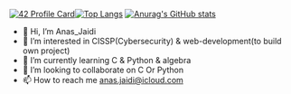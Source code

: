 [![42 Profile Card](https://1337-readme.vercel.app/api/profile?cursus=42cursus&dark=true&login=ajaidi)](https://github.com/mohouyizme/1337-readme)[![Top Langs](https://github-readme-stats.vercel.app/api/top-langs/?username=anasjaidi&theme=github_dark)](https://github.com/anuraghazra/github-readme-stats)
[![Anurag's GitHub stats](https://github-readme-stats.vercel.app/api?username=Anasjaidi&show_icons=true&theme=radical)](https://github.com/anuraghazra/github-readme-stats)

- 👋 Hi, I’m Anas_Jaidi
- 👀 I’m interested in CISSP(Cybersecurity) & web-development(to build own project)
- 🌱 I’m currently learning C & Python & algebra
- 💞️ I’m looking to collaborate on C Or Python
- 📫 How to reach me anas.jaidi@icloud.com

<!---
Anasjaidi/Anasjaidi is a ✨ special ✨ repository because its `README.md` (this file) appears on your GitHub profile.
You can click the Preview link to take a look at your changes.
--->
